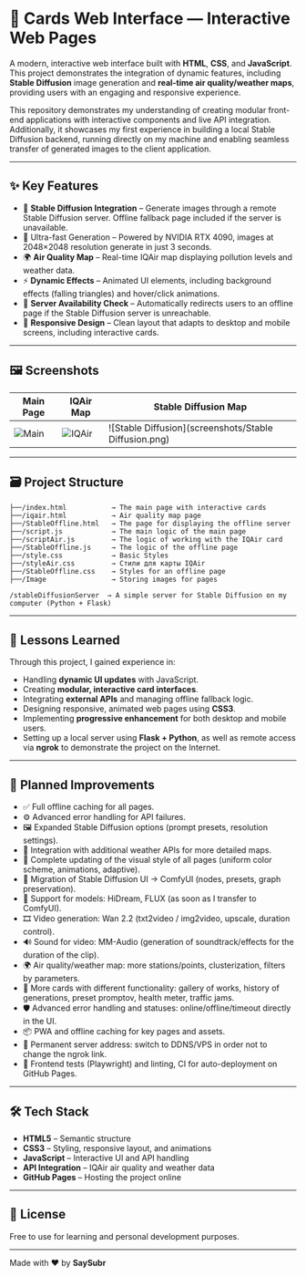# 🎴 Cards Web Interface — Interactive Web Pages

A modern, interactive web interface built with **HTML**, **CSS**, and **JavaScript**. This project demonstrates the integration of dynamic features, including **Stable Diffusion** image generation and **real-time air quality/weather maps**, providing users with an engaging and responsive experience.

This repository demonstrates my understanding of creating modular front-end applications with interactive components and live API integration. Additionally, it showcases my first experience in building a local Stable Diffusion backend, running directly on my machine and enabling seamless transfer of generated images to the client application.

---

## ✨ Key Features

- 🎨 **Stable Diffusion Integration** – Generate images through a remote Stable Diffusion server. Offline fallback page included if the server is unavailable.
- 🚀 Ultra-fast Generation – Powered by NVIDIA RTX 4090, images at 2048×2048 resolution generate in just 3 seconds.
- 🌍 **Air Quality Map** – Real-time IQAir map displaying pollution levels and weather data.
- ⚡ **Dynamic Effects** – Animated UI elements, including background effects (falling triangles) and hover/click animations.
- 🔄 **Server Availability Check** – Automatically redirects users to an offline page if the Stable Diffusion server is unreachable.
- 📱 **Responsive Design** – Clean layout that adapts to desktop and mobile screens, including interactive cards.

---

## 🖼️ Screenshots

| Main Page | IQAir Map | Stable Diffusion Map                                  |
|-----------|-----------|-------------------------------------------------------|
| ![Main](screenshots/main.png) | ![IQAir](screenshots/iqair.png) | ![Stable Diffusion](screenshots/Stable Diffusion.png) |

---

## 🗃️ Project Structure

```
├──/index.html           → The main page with interactive cards
├──/iqair.html           → Air quality map page
├──/StableOffline.html   → The page for displaying the offline server
├──/script.js            → The main logic of the main page
├──/scriptAir.js         → The logic of working with the IQAir card
├──/StableOffline.js     → The logic of the offline page
├──/style.css            → Basic Styles
├──/styleAir.css         → Стили для карты IQAir
├──/StableOffline.css    → Styles for an offline page
├──/Image                → Storing images for pages

/stableDiffusionServer  → A simple server for Stable Diffusion on my computer (Python + Flask)
```

---

## 🧠 Lessons Learned

Through this project, I gained experience in:
- Handling **dynamic UI updates** with JavaScript.
- Creating **modular, interactive card interfaces**.
- Integrating **external APIs** and managing offline fallback logic.
- Designing responsive, animated web pages using **CSS3**.
- Implementing **progressive enhancement** for both desktop and mobile users.
- Setting up a local server using **Flask + Python**, as well as remote access via **ngrok** to demonstrate the project on the Internet.
---

## 🚀 Planned Improvements

- ✅ Full offline caching for all pages.
- ⚙️ Advanced error handling for API failures.
- 🖼️ Expanded Stable Diffusion options (prompt presets, resolution settings).
- 📡 Integration with additional weather APIs for more detailed maps.
- 🎨 Complete updating of the visual style of all pages (uniform color scheme, animations, adaptive).
- 🧩 Migration of Stable Diffusion UI → ComfyUI (nodes, presets, graph preservation).
- 🧠 Support for models: HiDream, FLUX (as soon as I transfer to ComfyUI).
- 🎞️ Video generation: Wan 2.2 (txt2video / img2video, upscale, duration control).
- 🔊 Sound for video: MM-Audio (generation of soundtrack/effects for the duration of the clip).
- 🌍 Air quality/weather map: more stations/points, clusterization, filters by parameters.
- 🧱 More cards with different functionality: gallery of works, history of generations, preset promptov, health meter, traffic jams.
- 🛡️ Advanced error handling and statuses: online/offline/timeout directly in the UI.
- 📦 PWA and offline caching for key pages and assets.
- 🔗 Permanent server address: switch to DDNS/VPS in order not to change the ngrok link.
- 🧪 Frontend tests (Playwright) and linting, CI for auto-deployment on GitHub Pages.

---

## 🛠️ Tech Stack

- **HTML5** – Semantic structure
- **CSS3** – Styling, responsive layout, and animations
- **JavaScript** – Interactive UI and API handling
- **API Integration** – IQAir air quality and weather data
- **GitHub Pages** – Hosting the project online

---

## 📎 License

Free to use for learning and personal development purposes.

---

Made with ❤️ by **SaySubr**

